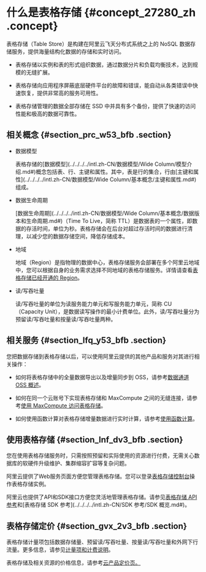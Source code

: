 # 什么是表格存储 {#concept_27280_zh .concept}

表格存储（Table Store）是构建在阿里云飞天分布式系统之上的 NoSQL 数据存储服务，提供海量结构化数据的存储和实时访问。

-   表格存储以实例和表的形式组织数据，通过数据分片和负载均衡技术，达到规模的无缝扩展。

-   表格存储向应用程序屏蔽底层硬件平台的故障和错误，能自动从各类错误中快速恢复，提供非常高的服务可用性。

-   表格存储管理的数据全部存储在 SSD 中并具有多个备份，提供了快速的访问性能和极高的数据可靠性。


## 相关概念 {#section_prc_w53_bfb .section}

-   数据模型

    表格存储的[数据模型](../../../../intl.zh-CN/数据模型/Wide Column/模型介绍.md#)概念包括表、行、主键和属性。其中，表是行的集合，行由[主键和属性](../../../../intl.zh-CN/数据模型/Wide Column/基本概念/主键和属性.md#)组成。

-   数据生命周期

     [数据生命周期](../../../../intl.zh-CN/数据模型/Wide Column/基本概念/数据版本和生命周期.md#)（Time To Live，简称 TTL）是数据表的一个属性，即数据的存活时间，单位为秒。表格存储会在后台对超过存活时间的数据进行清理，以减少您的数据存储空间，降低存储成本。

-   地域

    地域（Region）是指物理的数据中心，表格存储服务会部署在多个阿里云地域中，您可以根据自身的业务需求选择不同地域的表格存储服务。详情请查看[表格存储已经开通的 Region](intl.zh-CN/产品简介/名词解释/地域.md#)。

-   读/写吞吐量

    读/写吞吐量的单位为读服务能力单元和写服务能力单元，简称 CU （Capacity Unit），是数据读写操作的最小计费单位。此外，读/写吞吐量分为预留读/写吞吐量和按量读/写吞吐量两种。


## 相关服务 {#section_lfq_y53_bfb .section}

您把数据存储到表格存储以后，可以使用阿里云提供的其他产品和服务对其进行相关操作：

-   如何将表格存储中的全量数据导出以及增量同步到 OSS，请参考[数据通道 OSS 概述](../../../../intl.zh-CN/.md#)。

-   如何在同一个云账号下实现表格存储和 MaxCompute 之间的无缝连接，请参考[使用 MaxCompute 访问表格存储](../../../../intl.zh-CN/.md#)。

-   如何使用函数计算对表格存储增量数据进行实时计算，请参考[使用函数计算](../../../../intl.zh-CN/.md#)。


## 使用表格存储 {#section_lnf_dv3_bfb .section}

您在使用表格存储服务时，只需按照预留和实际使用的资源进行付费，无需关心数据库的软硬件升级维护、集群缩容扩容等复杂问题。

阿里云提供了Web服务页面方便您管理表格存储。您可以登录[表格存储控制台](https://ots.console.aliyun.com)操作表格存储实例。

阿里云也提供了API和SDK接口方便您灵活地管理表格存储。请参见[表格存储 API 参考](../../../../intl.zh-CN/.md#)和[表格存储 SDK 参考](../../../../intl.zh-CN/SDK 参考/SDK 概览.md#)。

## 表格存储定价 {#section_gvx_2v3_bfb .section}

表格存储计量项包括数据存储量、预留读/写吞吐量、按量读/写吞吐量和外网下行流量。更多信息，请参见[计量项和计费说明](../../../../intl.zh-CN/产品定价/计量项和计费说明.md#)。

表格存储及相关资源的价格信息，请参考[云产品定价页。](https://www.alibabacloud.com/product/table-store/pricing)

